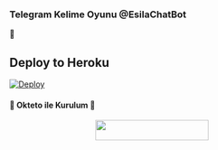 ### Telegram Kelime Oyunu @EsilaChatBot
📝
## Deploy to Heroku

[![Deploy](https://www.herokucdn.com/deploy/button.svg)](https://heroku.com/deploy?template=https://github.com/saymen930/gamebot)

<h4>🔺 Okteto ile Kurulum 🔻</h4> 

<p align="center"><a href="https://cloud.okteto.com/deploy?repository=https://github.com/efsane2323/kelime"><img src="https://img.shields.io/badge/Deploy%20To%20Okteto-informational?style=for-the-badge&logo=Okteto" width="200" height="35.45"/></a></p>
